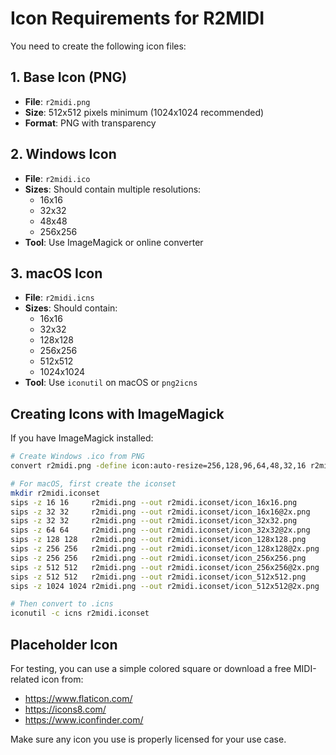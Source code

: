 # Icon Requirements for R2MIDI

You need to create the following icon files:

## 1. Base Icon (PNG)
- **File**: `r2midi.png`
- **Size**: 512x512 pixels minimum (1024x1024 recommended)
- **Format**: PNG with transparency

## 2. Windows Icon
- **File**: `r2midi.ico`
- **Sizes**: Should contain multiple resolutions:
  - 16x16
  - 32x32
  - 48x48
  - 256x256
- **Tool**: Use ImageMagick or online converter

## 3. macOS Icon
- **File**: `r2midi.icns`
- **Sizes**: Should contain:
  - 16x16
  - 32x32
  - 128x128
  - 256x256
  - 512x512
  - 1024x1024
- **Tool**: Use `iconutil` on macOS or `png2icns`

## Creating Icons with ImageMagick

If you have ImageMagick installed:

```bash
# Create Windows .ico from PNG
convert r2midi.png -define icon:auto-resize=256,128,96,64,48,32,16 r2midi.ico

# For macOS, first create the iconset
mkdir r2midi.iconset
sips -z 16 16     r2midi.png --out r2midi.iconset/icon_16x16.png
sips -z 32 32     r2midi.png --out r2midi.iconset/icon_16x16@2x.png
sips -z 32 32     r2midi.png --out r2midi.iconset/icon_32x32.png
sips -z 64 64     r2midi.png --out r2midi.iconset/icon_32x32@2x.png
sips -z 128 128   r2midi.png --out r2midi.iconset/icon_128x128.png
sips -z 256 256   r2midi.png --out r2midi.iconset/icon_128x128@2x.png
sips -z 256 256   r2midi.png --out r2midi.iconset/icon_256x256.png
sips -z 512 512   r2midi.png --out r2midi.iconset/icon_256x256@2x.png
sips -z 512 512   r2midi.png --out r2midi.iconset/icon_512x512.png
sips -z 1024 1024 r2midi.png --out r2midi.iconset/icon_512x512@2x.png

# Then convert to .icns
iconutil -c icns r2midi.iconset
```

## Placeholder Icon

For testing, you can use a simple colored square or download a free MIDI-related icon from:
- https://www.flaticon.com/
- https://icons8.com/
- https://www.iconfinder.com/

Make sure any icon you use is properly licensed for your use case.
